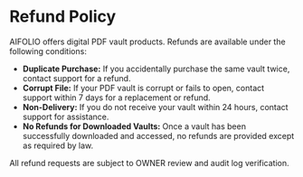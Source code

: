 # Refund Policy

AIFOLIO offers digital PDF vault products. Refunds are available under the following conditions:

- **Duplicate Purchase:** If you accidentally purchase the same vault twice, contact support for a refund.
- **Corrupt File:** If your PDF vault is corrupt or fails to open, contact support within 7 days for a replacement or refund.
- **Non-Delivery:** If you do not receive your vault within 24 hours, contact support for assistance.
- **No Refunds for Downloaded Vaults:** Once a vault has been successfully downloaded and accessed, no refunds are provided except as required by law.

All refund requests are subject to OWNER review and audit log verification.
